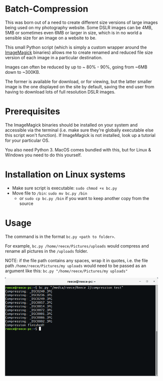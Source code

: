 # Batch-Compression

This was born out of a need to create different size versions of large images being used on my photography website. Some DSLR images can be 4MB, 5MB or sometimes even 6MB or larger in size, which is in no world a sensible size for an image on a website to be.

This small Python script (which is simply a custom wrapper around the [ImageMagick](https://github.com/ImageMagick/ImageMagick) binaries) allows me to create renamed and reduced file size version of each image in a particular destination.

Images can often be reduced by up to ~ 80% - 90%, going from ~6MB down to ~300KB.

The former is available for download, or for viewing, but the latter smaller image is the one displayed on the site by default, saving the end user from having to download lots of full resolution DSLR images.

# Prerequisites
  The ImageMagick binaries should be installed on your system and accessible via the terminal (i.e. make sure they're globally executable else this script won't function). If ImageMagick is not installed, look up a tutorial for your particular OS.

  You also need Python 3. MacOS comes bundled with this, but for Linux & Windows you need to do this yourself.


# Installation on Linux systems
  * Make sure script is executable: `sudo chmod +x bc.py`
  * Move file to `/bin`: `sudo mv bc.py /bin`
    * or `sudo cp bc.py /bin` if you want to keep another copy from the source


# Usage
The command is in the format `bc.py <path to folder>`.

For example, `bc.py /home/reece/Pictures/uploads` would compress and rename all pictures in the `/uploads` folder.

NOTE: if the file path contains any spaces, wrap it in quotes, i.e. the file path `/home/reece/Pictures/my uploads` would need to be passed as an argument like this: `bc.py "/home/reece/Pictures/my uploads"`


![Terminal example](res/terminal-example.png)
